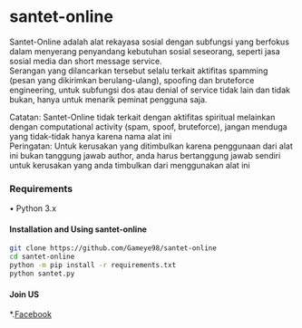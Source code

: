 # santet-online
Santet-Online adalah alat rekayasa sosial dengan subfungsi yang berfokus dalam menyerang penyandang kebutuhan sosial seseorang, seperti jasa sosial media dan short message service.  
Serangan yang dilancarkan tersebut selalu terkait aktifitas spamming (pesan yang dikirimkan berulang-ulang), spoofing dan bruteforce engineering, untuk subfungsi dos atau denial of service tidak lain dan tidak bukan, hanya untuk menarik peminat pengguna saja.

Catatan: Santet-Online tidak terkait dengan aktifitas spiritual melainkan dengan computational activity (spam, spoof, bruteforce), jangan menduga yang tidak-tidak hanya karena nama alat ini  
Peringatan: Untuk kerusakan yang ditimbulkan karena penggunaan dari alat ini bukan tanggung jawab author, anda harus bertanggung jawab sendiri untuk kerusakan yang anda timbulkan dari menggunakan alat ini


### Requirements
• Python 3.x

#### Installation and Using santet-online
```bash
git clone https://github.com/Gameye98/santet-online
cd santet-online
python -m pip install -r requirements.txt
python santet.py
```

#### Join US
*.[Facebook](https://www.facebook.com/Siyam6252)  
